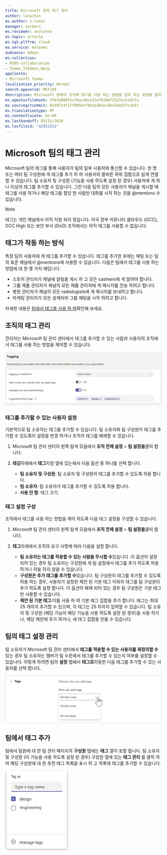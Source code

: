 ```yaml
---
title: Microsoft 팀의 태그 관리
author: lanachin
ms.author: v-lanac
manager: serdars
ms.reviewer: acolonna
ms.topic: article
ms.tgt.pltfrm: cloud
ms.service: msteams
audience: Admin
ms.collection:
- M365-collaboration
- Teams_ITAdmin_Help
appliesto:
- Microsoft Teams
localization_priority: Normal
search.appverid: MET150
description: Microsoft 팀에서 조직에 태그를 사용 하는 방법을 관리 하는 방법을 알아봅니다.
ms.openlocfilehash: 5fbfa980f1cf6acd8ce32af810bf2527ece3d1fa
ms.sourcegitcommit: 0549714f17f9994cf832a303ec9bc58a537c3a51
ms.translationtype: MT
ms.contentlocale: ko-KR
ms.lasthandoff: 03/25/2020
ms.locfileid: "42951553"
---
```

# <a name="manage-tags-in-microsoft-teams"></a>Microsoft 팀의 태그 관리

Microsoft 팀의 태그를 통해 사용자가 팀의 일부 사용자와 통신할 수 있습니다. 한 명 또는 여러 팀 구성원에 게 태그를 추가 하 여 사용자의 올바른 하위 집합으로 쉽게 연결할 수 있습니다. 팀 소유자 및 구성원 (기능을 사용 하도록 설정 된 경우) 사용자에 게 하나 이상의 태그를 추가할 수 있습니다. 그런 다음 팀의 모든 사용자가 채널을 게시할 때 태그를 사용 하거나 해당 태그를 할당 한 사람만 대화를 시작 하는 것을 @mentions 수 있습니다.

> [!NOTE]
> 태그는 개인 채널에서 아직 지원 되지 않습니다. 미국 정부 커뮤니티 클라우드 (GCC), GCC High 또는 보안 부서 (DoD) 조직에서는 아직 태그를 사용할 수 없습니다. 

## <a name="how-tags-work"></a>태그가 작동 하는 방식

특정 팀의 사용자에 게 태그를 추가할 수 있습니다. 태그를 추가한 후에는 채팅 또는 팀의 표준 채널에서 @mentions에 사용할 수 있습니다. 다음은 팀에서 태그를 사용 하는 방법에 대 한 몇 가지 예입니다.

- 스토어 관리자가 채널에 알림을 게시 하 고 모든 cashiers에 게 알려야 합니다.
- 그룹 제품 관리자가 채널의 모든 제품 관리자에 게 메시지를 전송 하려고 합니다.
- 병원 관리자가 채널의 모든 radiologists에 게 메시지를 보내려고 합니다.
- 마케팅 관리자가 모든 설계자와 그룹 채팅을 시작 하려고 합니다. 

자세한 내용은 [팀에서 태그를 사용 하 여](https://support.office.com/article/using-tags-in-teams-667bd56f-32b8-4118-9a0b-56807c96d91e)확인해 보세요.

## <a name="manage-tags-for-your-organization"></a>조직의 태그 관리

관리자는 Microsoft 팀 관리 센터에서 태그를 추가할 수 있는 사람과 사용자의 조직에서 태그를 사용 하는 방법을 제어할 수 있습니다.

![Microsoft 팀 관리 센터의 태그 설정 스크린샷](media/manage-tags-admin-settings.png)

### <a name="set-who-can-add-tags"></a>태그를 추가할 수 있는 사용자 설정

기본적으로 팀 소유자는 태그를 추가할 수 있습니다. 팀 소유자와 팀 구성원이 태그를 추가할 수 있도록이 설정을 변경 하거나 조직의 태그를 해제할 수 있습니다.

1. Microsoft 팀 관리 센터의 왼쪽 탐색 모음에서 **조직 전체 설정** > **팀 설정을**클릭 합니다.
2. **태깅**아래에서 **태그**지정 옆에 있는에서 다음 옵션 중 하나를 선택 합니다.

    - **팀 소유자 및 구성원**: 팀 소유자 및 구성원이 태그를 추가할 수 있도록 허용 합니다.
    - **팀 소유자**: 팀 소유자가 태그를 추가할 수 있도록 허용 합니다.
    - **사용 안 함**: 태그 끄기.

### <a name="configure-tags-settings"></a>태그 설정 구성

조직에서 태그를 사용 하는 방법을 제어 하도록 다음 태그 설정을 구성할 수 있습니다.

1. Microsoft 팀 관리 센터의 왼쪽 탐색 모음에서 **조직 전체 설정** > **팀 설정을**클릭 합니다.
2. **태그**아래에서 조직의 요구 사항에 따라 다음을 설정 합니다.

    - **팀 소유자는 태그를 적용할 수 있는 사람을 무시할 수**있습니다 .이 옵션이 설정 되어 있는 경우 팀 소유자는 구성원에 게 팀 설정에서 태그를 추가 하도록 허용 하거나 허용 하지 않을 수 있습니다.
    - **구성원은 추가 태그를 추가할 수**있습니다. 팀 구성원이 태그를 추가할 수 있도록 허용 하는 경우, 사용자가 설정한 제안 된 기본 태그 이외의 태그를 팀 구성원이 추가 하도록 설정 합니다. 이 옵션이 해제 되어 있는 경우 팀 구성원은 기본 태그만 사용할 수 있습니다.
    - **제안 된 기본 태그**:이를 사용 하 여 기본 태그 집합을 추가 합니다. 태그는 최대 25 개까지 추가할 수 있으며, 각 태그는 25 자까지 입력할 수 있습니다. 팀 소유자 및 구성원 (해당 기능이 해당 기능을 사용 하도록 설정 된 경우)을 사용 하거나, 해당 제안에 추가 하거나, 새 태그 집합을 만들 수 있습니다.

## <a name="manage-tags-settings-for-a-team"></a>팀의 태그 설정 관리

팀 소유자가 Microsoft 팀 관리 센터에서 **태그를 적용할 수 있는 사용자를 재정의할 수** 있는 경우 팀 소유자는 멤버가 팀 수준에서 태그를 추가할 수 있는지 여부를 설정할 수 있습니다. 이렇게 하려면 팀의 **설정** 탭에서 **태그로**이동한 다음 태그를 추가할 수 있는 사용자를 선택 합니다.

![팀 수준의 태그 설정 스크린샷](media/manage-tags-team-settings.png)

## <a name="add-tags-in-teams"></a>팀에서 태그 추가

팀에서 팀원에 대 한 팀 관리 페이지의 **구성원** 탭에는 **태그** 열이 포함 됩니다. 팀 소유자 및 구성원 (이 기능을 사용 하도록 설정 된 경우) 구성원 옆에 있는 **태그 관리** 를 클릭 하 여 해당 구성원에 대 한 추천 태그 목록을 표시 하 고 목록에 태그를 추가할 수 있습니다.

![팀 클라이언트에서 태그를 적용 하는 방법 스크린샷 ](media/manage-tags-teams.png) 
